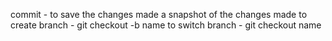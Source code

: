 commit - to save the changes made 
a snapshot of the changes made
to create branch - git checkout -b name 
to switch branch - git checkout name 
